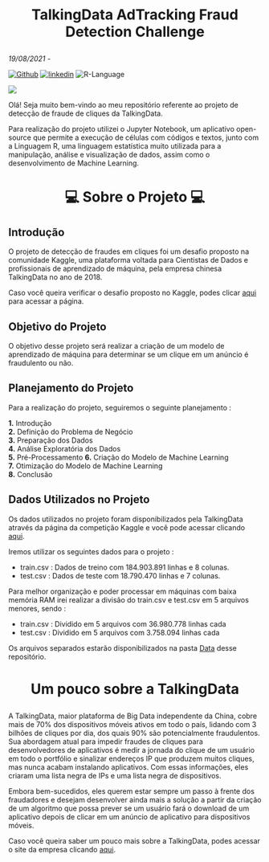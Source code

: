 # <p align = "center"> **TalkingData AdTracking Fraud Detection Challenge**
*19/08/2021 -*

[![Github](https://img.shields.io/badge/gustavolq-100000?style=plastic&logo=github&logoColor=white)](https://github.com/gustavolq)
[![linkedin](https://img.shields.io/badge/gustavoquadra-0077B5??style=plasticlogo=linkedin&logoColor=white)](https://www.linkedin.com/in/gustavoquadra)
![R-Language](https://img.shields.io/badge/R-276DC3?style=plastic&logo=r&logoColor=white)

<img src = "https://www.thebeijinger.com/sites/default/files/thebeijinger/event-images/376094/screen_shot_2018-05-29_at_10.08.48_am.png">


Olá! Seja muito bem-vindo ao meu repositório referente ao projeto de detecção de fraude de cliques da TalkingData.

Para realização do projeto utilizei o Jupyter Notebook, um aplicativo open-source que permite a execução de células com códigos e textos, junto com a Linguagem R, uma linguagem estatística muito utilizada para a manipulação, análise e visualização de dados, assim como o desenvolvimento de Machine Learning.

 # **<p align="center"> 💻 Sobre o Projeto 💻**
## **Introdução**
O projeto de detecção de fraudes em cliques foi um desafio proposto na comunidade Kaggle, uma plataforma voltada para Cientistas de Dados e profissionais de aprendizado de máquina, pela empresa chinesa TalkingData no ano de 2018.

Caso você queira verificar o desafio proposto no Kaggle, podes clicar [aqui](https://www.kaggle.com/c/talkingdata-adtracking-fraud-detection) para acessar a página.

## **Objetivo do Projeto**
O objetivo desse projeto será realizar a criação de um modelo de aprendizado de máquina para determinar se um clique em um anúncio é fraudulento ou não.
## **Planejamento do Projeto**
Para a realização do projeto, seguiremos o seguinte planejamento :

<b> 1.</b> Introdução </br>
<b> 2.</b> Definição do Problema de Negócio </br>
<b> 3.</b> Preparação dos Dados </br>
<b> 4.</b> Análise Exploratória dos Dados </br>
<b> 5.</b> Pré-Processamento
<b> 6.</b> Criação do Modelo de Machine Learning </br>
<b> 7.</b> Otimização do Modelo de Machine Learning </br>
<b> 8.</b> Conclusão </br>

## **Dados Utilizados no Projeto**
Os dados utilizados no projeto foram disponibilizados pela TalkingData através da página da competição Kaggle e você pode acessar clicando [aqui](https://www.kaggle.com/c/talkingdata-adtracking-fraud-detection/data).

Iremos utilizar os seguintes dados para o projeto :
- train.csv : Dados de treino com 184.903.891 linhas e 8 colunas.
- test.csv : Dados de teste com 18.790.470 linhas e 7 colunas.

Para melhor organização e poder processar em máquinas com baixa memória RAM irei realizar a divisão do train.csv e test.csv em 5 arquivos menores, sendo :
- train.csv : Dividido em 5 arquivos com 36.980.778 linhas cada
- test.csv : Dividido em 5 arquivos com 3.758.094 linhas cada

Os arquivos separados estarão disponibilizados na pasta [Data]() desse repositório.

# **<p align="center"> Um pouco sobre a TalkingData**

A TalkingData, maior plataforma de Big Data independente da China, cobre mais de 70% dos dispositivos móveis ativos em todo o país, lidando com 3 bilhões de cliques por dia, dos quais 90% são potencialmente fraudulentos. Sua abordagem atual para impedir fraudes de cliques para desenvolvedores de aplicativos é medir a jornada do clique de um usuário em todo o portfólio e sinalizar endereços IP que produzem muitos cliques, mas nunca acabam instalando aplicativos. Com essas informações, eles criaram uma lista negra de IPs e uma lista negra de dispositivos.

Embora bem-sucedidos, eles querem estar sempre um passo à frente dos fraudadores e desejam desenvolver ainda mais a solução a partir da criação de um algoritmo que possa prever se um usuário fará o download de um aplicativo depois de clicar em um anúncio de aplicativo para dispositivos móveis.

Caso você queira saber um pouco mais sobre a TalkingData, podes acessar o site da empresa clicando [aqui](https://www.talkingdata.com/).